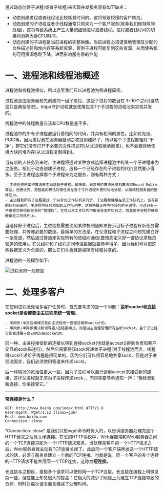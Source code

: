 通过动态创建子进程(或者子线程)来实现并发服务器有如下缺点：
- 动态创建进程或者线程地比较耗费时间的，这将导致较慢的客户响应。
- 动态创建的子进程或者子线程通常只用来为一个客户服务(除非我们做特殊的处理)，这将导致系统上产生大量的细微进程或者线程。进程或者线程间的切换将消耗大量CPU时间。
- 动态创建的子进程是当前进程的完整映像。当前进程必须谨慎地管理其分配的文件描述符和堆内存等系统资源，否则子进程可能复制这些资源，从而使系统的可用资源急剧下降，进而影响服务器的性能

# 一、进程池和线程池概述
进程池和线程池相似，所以这里我们只以进程池为例进程简绍。

进程池是由服务器预先创建的一组子进程，这些子进程的数目在 3~10个之间(当然这只是典型情况)。httpd守护进程就是使用包含7个子进程的进程池来实现并发的。

线程池中的线程数量应该和CPU数量差不多。

进程池中的所有子进程都运行着相同的代码，并具有相同的属性，比如优先级、PGID等。因为进程池在服务器启动之初就创建好了，所以每个子进程都相对“干净”，即它们没有打开不必要的文件描述符(从父进程继承而来)，也不会错误地使用大块的堆内存(从父进程复制得到)。

当有新的人任务到来时，主进程将通过某种方式选择进程池中的某一个子进程来为之服务。相比于动态创建子进程，选择一个已经存在的子进程的代价显然要小得多。至于主进程选择哪个子进程来为之服务，则有两种方式：

    - 主进程使用某种算法来主动选择子进程。最简单、最常用的算法是随机算法和Round Robin算法，但更优秀、更智能的算法将使任务在各个工作进程中更均匀地分配，从而减轻服务器的整体压力。
    - 主进程和所有子进程通过一个共享的工作队列来同步，子进程都睡眠在该工作队列上。当有新的任务到来时，主进程将任务添加到工作队列中、这将唤醒正在等待任务的子进程，不过只有一子进程将获得新任务的“管理权”，它可以从工作队列中取出任务并执行之，而其他子进程将继续睡眠在工作队列上。
   
当选择好子进程后，主进程换需要使用某种机制通知来告诉目标子进程有新任务需要处理，并传递必要的数据。最简单的方法是，在父进程和子进程之间预先建立好一条管道，然后通过管道来实现所有的进程间通信(要预先定义好一套协议来规范管道的使用)。在父线程和子线程之间传递数据就要简单得多，因为我们可以把这些数据定义为全局的，那么它们本身就是被所有线程共享的。

进程池的一般模型如下:

![进程池的一般模型](https://wx3.sinaimg.cn/mw690/007ZL5VTly1g8tbkfj3j9j30fu04jwep.jpg)

# 二、处理多客户
在使用进程池处理多客户任务时，首先要考虑的是一个问题：**监听socket和连接socket是否都要由主进程来统一管理。**

    - 半同步/半反应堆模式是由主进程统一管理这两种socket的。
    - 半同步/半异步模式和领导者/追随者模式，则是由主进程管理所有监听socket，各个子进程分别管理属于自己的连接socket的。

前一种，主进程接受新的连接以得到连接socket(也就是accept()得到负责和客户交互的sock描述符)，然后它需要将该sock传递给子进程(对于线程池而言，线程将sock传递给子线程是很简单的，因为它们可以很容易地共享sock，但是对于进程池而言，我们必须使用管道来传递sock)。

后一种情况的灵活性更大一些，因为子进程可以自己调用accept来接受新的连接，这样父进程就无须向子进程传递sock，，而只需要简单通知一声：“我检测到新连接，你来接受它。”

---
   **常连接是什么？**
   ```http
   GET: http://www.baidu.com/index.html HTTP/1.0
   User-Agent: Wget/1.12 (linux=gun)
   Host: www.baidu.com
   Connection: close
   ```
   “Connection: close” 是我们只想wget命令时传入的，以告诉服务器处理完这个HTTP请求之后就关闭连接。在旧的HTTP协议中，Web客服端和Web服务器之间的一个TCP连接只能为一个HTTP请求服务。当处理完客户的一个HTTP请求之后，Web服务器就主动将TCP连接关闭了。此后同一个客户端再发送一个HTTP请求的话，必须与服务器建立一个新的TCP连接。也就是说，同一个客户的多个连续的HTTP请求不能共用同一个TCP连接，这称为**短连接。**
   
   长连接与之相反，是指多个请求可以使用同一个TCP连接。长连接在编程上稍微复杂一些，但性能上却又很大的提高：它极大的减少了网络上为建立TCP连接导致的负荷，同时对每次请求而言缩减了处理时间。
   
   
   

























